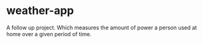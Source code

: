 # weather-app
A follow up project. Which measures the amount of power a person used at home over a given period of time.
